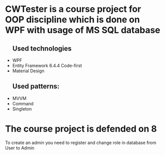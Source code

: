 # CWTester is a course project for OOP discipline which is done on WPF with usage of MS SQL database

<ul>
  <h2>Used technologies</h2>
  <li>WPF</li>
  <li>Entity Framework 6.4.4 Code-first</li>
  <li>Material Design</li>
  <h2>Used patterns:</h2>
  <li>MVVM</li>
  <li>Command</li>
  <li>Singleton</li>
</ul>
<h1>The course project is defended on 8</h1>
<p>To create an admin you need to register and change role in database from User to Admin</p>
